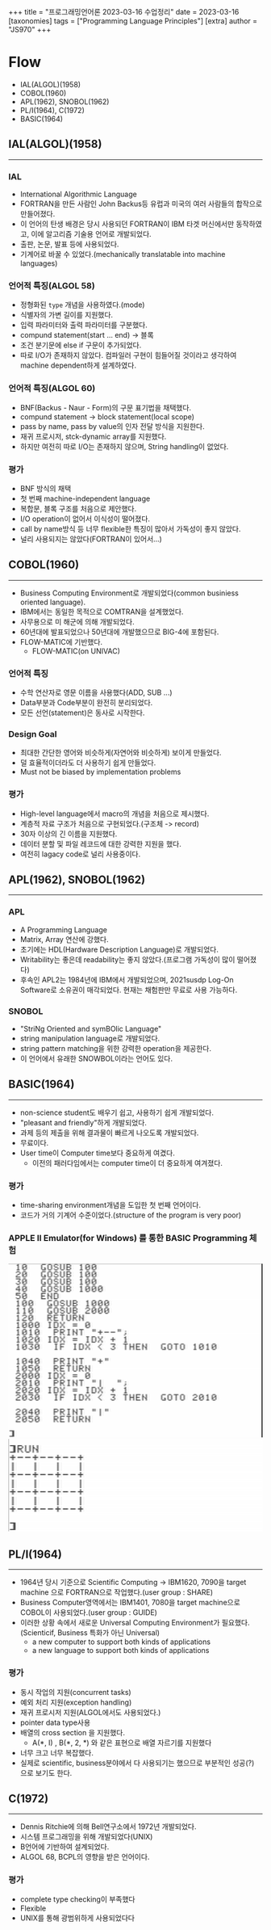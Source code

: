 +++
title = "프로그래밍언어론 2023-03-16 수업정리"
date = 2023-03-16
[taxonomies]
tags = ["Programming Language Principles"]
[extra]
author = "JS970"
+++
# Flow
- IAL(ALGOL)(1958)
- COBOL(1960)
- APL(1962), SNOBOL(1962)
- PL/I(1964), C(1972)
- BASIC(1964)

## IAL(ALGOL)(1958)
---
### IAL
- International Algorithmic Language
- FORTRAN을 만든 사람인 John Backus등 유럽과 미국의 여러 사람들의 합작으로 만들어졌다.
- 이 언어의 탄생 배경은 당시 사용되던 FORTRAN이 IBM 타겟 머신에서만 동작하였고, 이에 알고리즘 기술용 언어로 개발되었다.
- 출판, 논문, 발표 등에 사용되었다.
- 기계어로 바꿀 수 있었다.(mechanically translatable into machine languages)

### 언어적 특징(ALGOL 58)
- 정형화된 `type` 개념을 사용하였다.(mode)
- 식별자의 가변 길이를 지원했다.
- 입력 파라미터와 출력 파라미터를 구분했다.
- compund statement(start ... end) -> 블록
- 조건 분기문에 else if 구문이 추가되었다.
- 따로 I/O가 존재하지 않았다. 컴파일러 구현이 힘들어질 것이라고 생각하여 machine dependent하게 설계하였다.

### 언어적 특징(ALGOL 60)
- BNF(Backus - Naur - Form)의 구문 표기법을 채택했다.
- compund statement -> block statement(local scope)
- pass by name, pass by value의 인자 전달 방식을 지원한다.
- 재귀 프로시저, stck-dynamic array를 지원했다.
- 하지만 여전히 따로 I/O는 존재하지 않으며, String handling이 없었다.

### 평가
- BNF 방식의 채택
- 첫 번째 machine-independent language
- 복합문, 블록 구조를 처음으로 제안했다.
- I/O operation이 없어서 이식성이 떨어졌다.
- call by name방식 등 너무 flexible한 특징이 많아서 가독성이 좋지 않았다.
- 널리 사용되지는 않았다(FORTRAN이 있어서...)

## COBOL(1960)
---
- Business Computing Environment로 개발되었다(common businiess oriented language).
- IBM에서는 동일한 목적으로 COMTRAN을 설계했었다.
- 사무용으로 미 해군에 의해 개발되었다.
- 60년대에 발표되었으나 50년대에 개발했으므로 BIG-4에 포함된다.
- FLOW-MATIC에 기반했다.
	- FLOW-MATIC(on UNIVAC)

### 언어적 특징
- 수학 연산자로 영문 이름을 사용했다(ADD, SUB ...)
- Data부분과 Code부분이 완전히 분리되었다.
- 모든 선언(statement)은 동사로 시작한다.

### Design Goal
- 최대한 간단한 영어와 비슷하게(자연어와 비슷하게) 보이게 만들었다.
- 덜 효율적이더라도 더 사용하기 쉽게 만들었다.
- Must not be biased by implementation problems

### 평가
- High-level language에서 macro의 개념을 처음으로 제시했다.
- 계층적 자료 구조가 처음으로 구현되었다.(구조체 -> record)
- 30자 이상의 긴 이름을 지원했다.
- 데이터 분할 및 파일 레코드에 대한 강력한 지원을 했다.
- 여전히 lagacy code로 널리 사용중이다.

## APL(1962), SNOBOL(1962)
---
### APL
- A Programming Language
- Matrix, Array 연산에 강했다.
- 초기에는 HDL(Hardware Description Language)로 개발되었다.
- Writability는 좋은데 readability는 좋지 않았다.(프로그램 가독성이 많이 떨어졌다)
- 후속인 APL2는 1984년에 IBM에서 개발되었으며, 2021susdp Log-On Software로 소유권이 매각되었다. 현재는 채험판만 무료로 사용 가능하다.

### SNOBOL
- "StriNg Oriented and symBOlic Language"
- string manipulation language로 개발되었다.
- string pattern matching을 위한 강력한 operation을 제공한다.
- 이 언어에서 유래한 SNOWBOL이라는 언어도 있다.

## BASIC(1964)
---
- non-science student도 배우기 쉽고, 사용하기 쉽게 개발되었다.
- "pleasant and friendly"하게 개발되었다.
- 과제 등의 제출을 위해 결과물이 빠르게 나오도록 개발되었다.
- 무료이다.
- User time이 Computer time보다 중요하게 여겼다.
	- 이전의 패러다임에서는 computer time이 더 중요하게 여겨졌다.

### 평가
- time-sharing environment개념을 도입한 첫 번째 언어이다.
- 코드가 거의 기계어 수준이었다.(structure of the program is very poor)

### APPLE II Emulator(for Windows) 를 통한 BASIC Programming 체험
![BASIC code](/image/PL/result.png)
![result](/image/PL/result2.png)


## PL/I(1964)
---
- 1964년 당시 기준으로 Scientific Computing -> IBM1620, 7090을 target machine 으로 FORTRAN으로 작업했다.(user group : SHARE)
- Business Computer영역에서는 IBM1401, 7080을 target machine으로 COBOL이 사용되었다.(user group : GUIDE)
- 이러한 상황 속에서 새로운 Universal Computing Environment가 필요했다.(Scienticif, Business 특화가 아닌 Universal)
	- a new computer to support both kinds of applications
	- a new language to support both kinds of applications

### 평가
- 동시 작업의 지원(concurrent tasks)
- 예외 처리 지원(exception handling)
- 재귀 프로시저 지원(ALGOL에서도 사용되었다.)
- pointer data type사용
- 배열의 cross section 을 지원했다.
	- A(\*, I) , B(\*, 2, \*) 와 같은 표현으로 배열 자르기를 지원했다
- 너무 크고 너무 복잡했다.
- 실제로 scientific, business분야에서 다 사용되기는 했으므로 부분적인 성공(?) 으로 보기도 한다.

## C(1972)
---
- Dennis Ritchie에 의해 Bell연구소에서 1972년 개발되었다.
- 시스템 프로그래밍을 위해 개발되었다(UNIX)
- B언어에 기반하여 설계되었다.
- ALGOL 68, BCPL의 영향을 받은 언어이다.

### 평가
- complete type checking이 부족했다
- Flexible
- UNIX를 통해 광범위하게 사용되었다다

